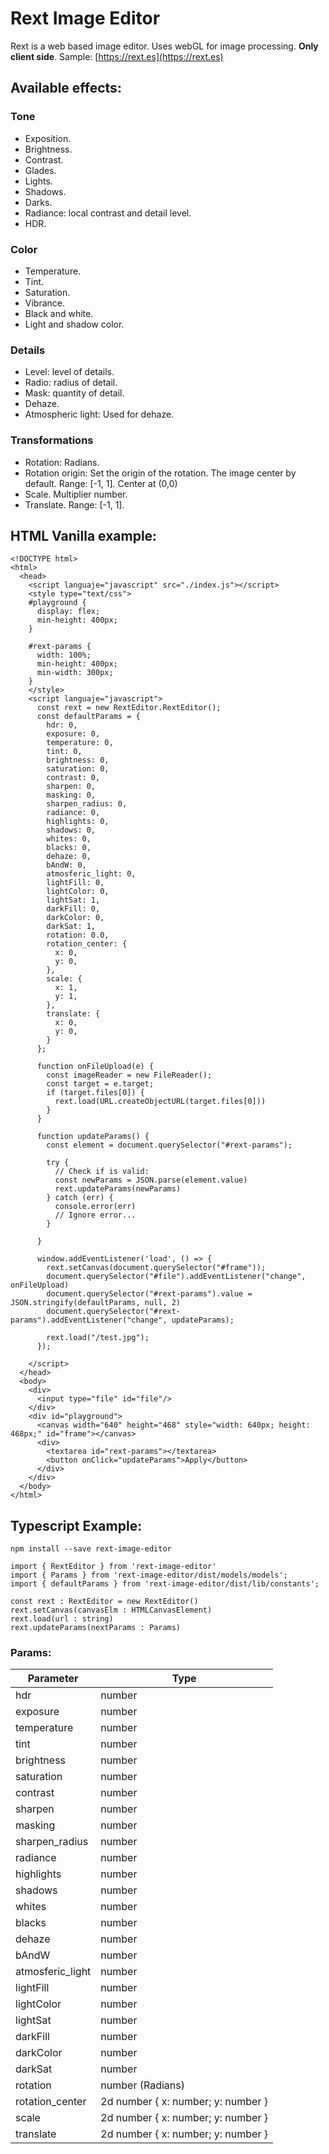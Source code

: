 # Rext Image Editor

Rext is a web based image editor. Uses webGL for image processing. **Only client side**.
Sample: [https://rext.es](https://rext.es)

## Available effects:

### Tone
* Exposition.
* Brightness.
* Contrast.
* Glades.
* Lights.
* Shadows.
* Darks.
* Radiance: local contrast and detail level.
* HDR.

### Color
* Temperature.
* Tint.
* Saturation.
* Vibrance.
* Black and white.
* Light and shadow color.

### Details
* Level: level of details.
* Radio: radius of detail.
* Mask: quantity of detail.
* Dehaze.
* Atmospheric light: Used for dehaze.

### Transformations
* Rotation: Radians.
* Rotation origin: Set the origin of the rotation. The image center by default. Range: [-1, 1]. Center at (0,0)
* Scale. Multiplier number. 
* Translate. Range: [-1, 1].

## HTML Vanilla example:
	
```[html]
<!DOCTYPE html>
<html>
  <head>
    <script languaje="javascript" src="./index.js"></script>
    <style type="text/css">
    #playground {
      display: flex;
      min-height: 400px;
    }

    #rext-params {
      width: 100%;
      min-height: 400px;
      min-width: 300px;
    }
    </style>
    <script languaje="javascript">
      const rext = new RextEditor.RextEditor();
      const defaultParams = {
        hdr: 0,
        exposure: 0,
        temperature: 0,
        tint: 0,
        brightness: 0,
        saturation: 0,
        contrast: 0,
        sharpen: 0,
        masking: 0,
        sharpen_radius: 0,
        radiance: 0,
        highlights: 0,
        shadows: 0,
        whites: 0,
        blacks: 0,
        dehaze: 0,
        bAndW: 0,
        atmosferic_light: 0,
        lightFill: 0,
        lightColor: 0,
        lightSat: 1,
        darkFill: 0,
        darkColor: 0,
        darkSat: 1,
        rotation: 0.0,
        rotation_center: {
          x: 0,
          y: 0,
        },
        scale: {
          x: 1,
          y: 1,
        },
        translate: {
          x: 0,
          y: 0,
        }
      };

      function onFileUpload(e) {
        const imageReader = new FileReader();
        const target = e.target;
        if (target.files[0]) {
          rext.load(URL.createObjectURL(target.files[0]))
        }
      }

      function updateParams() {
        const element = document.querySelector("#rext-params");
        
        try {
          // Check if is valid:  
          const newParams = JSON.parse(element.value)
          rext.updateParams(newParams) 
        } catch (err) {
          console.error(err)
          // Ignore error...
        }
        
      }

      window.addEventListener('load', () => {
        rext.setCanvas(document.querySelector("#frame"));
        document.querySelector("#file").addEventListener("change", onFileUpload)
        document.querySelector("#rext-params").value = JSON.stringify(defaultParams, null, 2)
        document.querySelector("#rext-params").addEventListener("change", updateParams);

        rext.load("/test.jpg");
      });
      
    </script>
  </head>
  <body>
    <div>
      <input type="file" id="file"/>
    </div>
    <div id="playground">
      <canvas width="640" height="468" style="width: 640px; height: 468px;" id="frame"></canvas>
      <div>
        <textarea id="rext-params"></textarea>
        <button onClick="updateParams">Apply</button>
      </div>
    </div>
  </body>
</html>
```

## Typescript Example:

`npm install --save rext-image-editor`

```
import { RextEditor } from 'rext-image-editor'
import { Params } from 'rext-image-editor/dist/models/models';
import { defaultParams } from 'rext-image-editor/dist/lib/constants';

const rext : RextEditor = new RextEditor()
rext.setCanvas(canvasElm : HTMLCanvasElement)
rext.load(url : string)
rext.updateParams(nextParams : Params)

```

### Params:

|Parameter | Type |
|---------|--------|
| hdr | number |
| exposure | number |
| temperature | number |
| tint | number |
| brightness | number |
| saturation | number |
| contrast | number |
| sharpen | number |
| masking | number |
| sharpen_radius | number |
| radiance | number |
| highlights | number |
| shadows | number |
| whites | number |
| blacks | number |
| dehaze | number |
| bAndW | number |
| atmosferic_light | number |
| lightFill | number |
| lightColor | number |
| lightSat | number |
| darkFill | number |
| darkColor | number |
| darkSat | number |
| rotation | number (Radians) |
| rotation_center | 2d number { x: number; y: number } |
| scale | 2d number { x: number; y: number }|
| translate | 2d number { x: number; y: number }|
